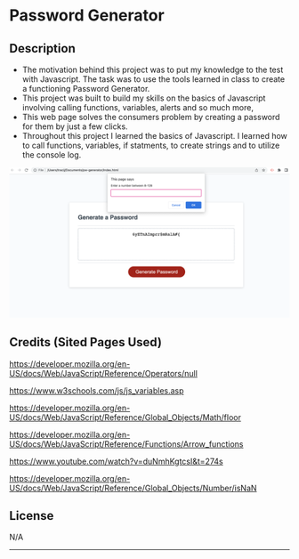 # Password Generator

## Description


- The motivation behind this project was to put my knowledge to the test with Javascript. The task was to use the tools learned in class to create a functioning Password Generator. 
- This project was built to build my skills on the basics of Javascript involving calling functions, variables, alerts and so much more, 
- This web page solves the consumers problem by creating a password for them by just a few clicks. 
- Throughout this project I learned the basics of Javascript. I learned how to call functions, variables, if statments, to create strings and to utilize the console log. 



![alt text](images/screenshot.png)

## Credits (Sited Pages Used)

https://developer.mozilla.org/en-US/docs/Web/JavaScript/Reference/Operators/null

https://www.w3schools.com/js/js_variables.asp

https://developer.mozilla.org/en-US/docs/Web/JavaScript/Reference/Global_Objects/Math/floor

https://developer.mozilla.org/en-US/docs/Web/JavaScript/Reference/Functions/Arrow_functions

https://www.youtube.com/watch?v=duNmhKgtcsI&t=274s

https://developer.mozilla.org/en-US/docs/Web/JavaScript/Reference/Global_Objects/Number/isNaN

## License

N/A

---
